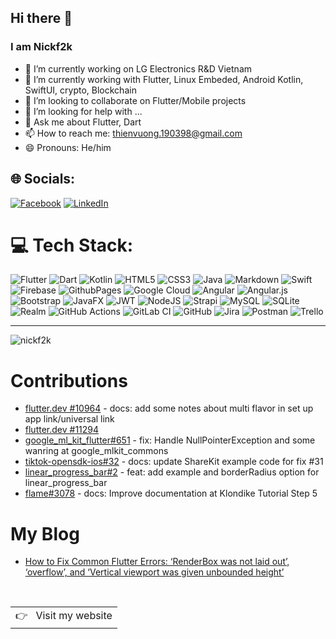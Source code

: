 ## Hi there 👋
### I am **Nickf2k**



- 🔭 I’m currently working on LG Electronics R&D Vietnam
- 🌱 I’m currently working with Flutter, Linux Embeded, Android Kotlin, SwiftUI, crypto, Blockchain
- 👯 I’m looking to collaborate on Flutter/Mobile projects
- 🤔 I’m looking for help with ...
- 💬 Ask me about Flutter, Dart
- 📫 How to reach me:  thienvuong.190398@gmail.com
- 😄 Pronouns: He/him



## 🌐 Socials:
[![Facebook](https://img.shields.io/badge/Facebook-%231877F2.svg?logo=Facebook&logoColor=white)](https://facebook.com/nickf2k) [![LinkedIn](https://img.shields.io/badge/LinkedIn-%230077B5.svg?logo=linkedin&logoColor=white)](https://linkedin.com/in/nickf2k/) 

# 💻 Tech Stack:
![Flutter](https://img.shields.io/badge/Flutter-%2302569B.svg?style=plastic&logo=Flutter&logoColor=white) ![Dart](https://img.shields.io/badge/dart-%230175C2.svg?style=plastic&logo=dart&logoColor=white) ![Kotlin](https://img.shields.io/badge/kotlin-%237F52FF.svg?style=plastic&logo=kotlin&logoColor=white) ![HTML5](https://img.shields.io/badge/html5-%23E34F26.svg?style=plastic&logo=html5&logoColor=white) ![CSS3](https://img.shields.io/badge/css3-%231572B6.svg?style=plastic&logo=css3&logoColor=white) ![Java](https://img.shields.io/badge/java-%23ED8B00.svg?style=plastic&logo=openjdk&logoColor=white) ![Markdown](https://img.shields.io/badge/markdown-%23000000.svg?style=plastic&logo=markdown&logoColor=white) ![Swift](https://img.shields.io/badge/swift-F54A2A?style=plastic&logo=swift&logoColor=white) ![Firebase](https://img.shields.io/badge/firebase-%23039BE5.svg?style=plastic&logo=firebase) ![GithubPages](https://img.shields.io/badge/github%20pages-121013?style=plastic&logo=github&logoColor=white) ![Google Cloud](https://img.shields.io/badge/GoogleCloud-%234285F4.svg?style=plastic&logo=google-cloud&logoColor=white) ![Angular](https://img.shields.io/badge/angular-%23DD0031.svg?style=plastic&logo=angular&logoColor=white) ![Angular.js](https://img.shields.io/badge/angular.js-%23E23237.svg?style=plastic&logo=angularjs&logoColor=white) ![Bootstrap](https://img.shields.io/badge/bootstrap-%238511FA.svg?style=plastic&logo=bootstrap&logoColor=white)  ![JavaFX](https://img.shields.io/badge/javafx-%23FF0000.svg?style=plastic&logo=javafx&logoColor=white) ![JWT](https://img.shields.io/badge/JWT-black?style=plastic&logo=JSON%20web%20tokens) ![NodeJS](https://img.shields.io/badge/node.js-6DA55F?style=plastic&logo=node.js&logoColor=white) ![Strapi](https://img.shields.io/badge/strapi-%232E7EEA.svg?style=plastic&logo=strapi&logoColor=white) ![MySQL](https://img.shields.io/badge/mysql-4479A1.svg?style=plastic&logo=mysql&logoColor=white) ![SQLite](https://img.shields.io/badge/sqlite-%2307405e.svg?style=plastic&logo=sqlite&logoColor=white) ![Realm](https://img.shields.io/badge/Realm-39477F?style=plastic&logo=realm&logoColor=white) ![GitHub Actions](https://img.shields.io/badge/github%20actions-%232671E5.svg?style=plastic&logo=githubactions&logoColor=white) ![GitLab CI](https://img.shields.io/badge/gitlab%20CI-%23181717.svg?style=plastic&logo=gitlab&logoColor=white) ![GitHub](https://img.shields.io/badge/github-%23121011.svg?style=plastic&logo=github&logoColor=white) ![Jira](https://img.shields.io/badge/jira-%230A0FFF.svg?style=plastic&logo=jira&logoColor=white) ![Postman](https://img.shields.io/badge/Postman-FF6C37?style=plastic&logo=postman&logoColor=white) ![Trello](https://img.shields.io/badge/Trello-%23026AA7.svg?style=plastic&logo=Trello&logoColor=white)


---
<p align="left"> <img src="https://komarev.com/ghpvc/?username=nickf2k&label=Profile%20views&color=0e75b6&style=flat" alt="nickf2k" /> </p>

# Contributions
- [flutter.dev #10964](https://github.com/flutter/website/pull/10964) - docs: add some notes about multi flavor in set up app link/universal link
- [flutter.dev #11294](https://github.com/flutter/website/issues/11294)
- [google_ml_kit_flutter#651](https://github.com/flutter-ml/google_ml_kit_flutter/pull/651) - fix: Handle NullPointerException and some wanring at google_mlkit_commons
- [tiktok-opensdk-ios#32](https://github.com/tiktok/tiktok-opensdk-ios/pull/32) - docs: update ShareKit example code for fix #31
- [linear_progress_bar#2](https://github.com/Angopapo/linear_progress_bar/pull/2) - feat: add example and borderRadius option for linear_progress_bar
- [flame#3078](https://github.com/flame-engine/flame/pull/3078) - docs: Improve documentation at Klondike Tutorial Step 5

# My Blog
- [How to Fix Common Flutter Errors: ‘RenderBox was not laid out’, ‘overflow’, and ‘Vertical viewport was given unbounded height’](https://nickf2k.dev/how-to-fix-common-flutter-errors-renderbox-was-not-laid-out-overflow-and-vertical-viewport-was-given-unbounded-height)

<br />
<a href="https://nickf2k.dev">
  <table align="left">
      <tr>
          <td>
            👉 &nbsp;&nbsp;Visit my website
          </td>
      </tr>
  </table>
</a>
